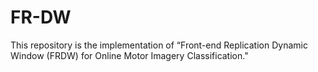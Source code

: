 # FR-DW
This repository is the implementation of “Front-end Replication Dynamic Window (FRDW) for Online Motor Imagery Classification."
